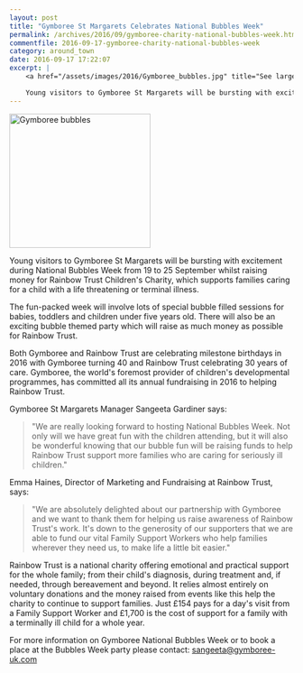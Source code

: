 ```yaml
---
layout: post
title: "Gymboree St Margarets Celebrates National Bubbles Week"
permalink: /archives/2016/09/gymboree-charity-national-bubbles-week.html
commentfile: 2016-09-17-gymboree-charity-national-bubbles-week
category: around_town
date: 2016-09-17 17:22:07
excerpt: |
    <a href="/assets/images/2016/Gymboree_bubbles.jpg" title="See larger version of - Gymboree bubbles"><img src="/assets/images/2016/Gymboree_bubbles_thumb.jpg" width="150" height="143" alt="Gymboree bubbles" class="photo right" /></a>

    Young visitors to Gymboree St Margarets will be bursting with excitement during National Bubbles Week from 19 to 25 September whilst raising money for Rainbow Trust Children's Charity, which supports families caring for a child with a life threatening or terminal illness.
---
```


<a href="/assets/images/2016/Gymboree_bubbles.jpg" title="See larger version of - Gymboree bubbles"><img src="/assets/images/2016/Gymboree_bubbles_thumb.jpg" width="250" height="238" alt="Gymboree bubbles" class="photo right" /></a>

Young visitors to Gymboree St Margarets will be bursting with excitement during National Bubbles Week from 19 to 25 September whilst raising money for Rainbow Trust Children's Charity, which supports families caring for a child with a life threatening or terminal illness.

The fun-packed week will involve lots of special bubble filled sessions for babies, toddlers and children under five years old. There will also be an exciting bubble themed party which will raise as much money as possible for Rainbow Trust.

Both Gymboree and Rainbow Trust are celebrating milestone birthdays in 2016 with Gymboree turning 40 and Rainbow Trust celebrating 30 years of care. Gymboree, the world's foremost provider of children's developmental programmes, has committed all its annual fundraising in 2016 to helping Rainbow Trust.

Gymboree St Margarets Manager Sangeeta Gardiner says:

> "We are really looking forward to hosting National Bubbles Week. Not only will we have great fun with the children attending, but it will also be wonderful knowing that our bubble fun will be raising funds to help Rainbow Trust support more families who are caring for seriously ill children."

Emma Haines, Director of Marketing and Fundraising at Rainbow Trust, says:

> "We are absolutely delighted about our partnership with Gymboree and we want to thank them for helping us raise awareness of Rainbow Trust's work. It's down to the generosity of our supporters that we are able to fund our vital Family Support Workers who help families wherever they need us, to make life a little bit easier."

Rainbow Trust is a national charity offering emotional and practical support for the whole family; from their child's diagnosis, during treatment and, if needed, through bereavement and beyond. It relies almost entirely on voluntary donations and the money raised from events like this help the charity to continue to support families. Just £154 pays for a day's visit from a Family Support Worker and £1,700 is the cost of support for a family with a terminally ill child for a whole year.

For more information on Gymboree National Bubbles Week or to book a place at the Bubbles Week party please contact: <sangeeta@gymboree-uk.com>
